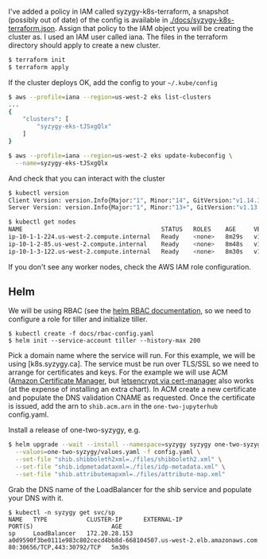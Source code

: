 I've added a policy in IAM called syzygy-k8s-terraform, a snapshot (possibly out
of date) of the config is available in
[./docs/syzygy-k8s-terraform.json](./docs/syzygy-k8s-terraform.json). Assign
that policy to the IAM object you will be creating the cluster as. I used an IAM
user called iana. The files in the terraform directory should apply to create a
new cluster.

```bash
$ terraform init
$ terraform apply
```

If the cluster deploys OK, add the config to your `~/.kube/config`

```bash
$ aws --profile=iana --region=us-west-2 eks list-clusters
...
{
    "clusters": [
        "syzygy-eks-tJSxgQlx"
    ]
}

$ aws --profile=iana --region=us-west-2 eks update-kubeconfig \
  --name=syzygy-eks-tJSxgQlx
```

And check that you can interact with the cluster
```bash
$ kubectl version
Client Version: version.Info{Major:"1", Minor:"14", GitVersion:"v1.14.3", GitCommit:"5e53fd6bc17c0dec8434817e69b04a25d8ae0ff0", GitTreeState:"clean", BuildDate:"2019-06-06T01:44:30Z", GoVersion:"go1.12.5", Compiler:"gc", Platform:"darwin/amd64"}
Server Version: version.Info{Major:"1", Minor:"13+", GitVersion:"v1.13.8-eks-a977ba", GitCommit:"a977bab148535ec195f12edc8720913c7b943f9c", GitTreeState:"clean", BuildDate:"2019-07-29T20:47:04Z", GoVersion:"go1.11.5", Compiler:"gc", Platform:"linux/amd64"}

$ kubectl get nodes
NAME                                       STATUS   ROLES    AGE     VERSION
ip-10-1-1-224.us-west-2.compute.internal   Ready    <none>   8m29s   v1.13.7-eks-c57ff8
ip-10-1-2-85.us-west-2.compute.internal    Ready    <none>   8m48s   v1.13.7-eks-c57ff8
ip-10-1-3-122.us-west-2.compute.internal   Ready    <none>   8m30s   v1.13.7-eks-c57ff8
```

If you don't see any worker nodes, check the AWS IAM role configuration.

## Helm
We will be using RBAC (see the [helm RBAC
documentation](https://helm.sh/docs/using_helm/#role-based-access-control), so
we need to configure a role for tiller and initialize tiller.
```
$ kubectl create -f docs/rbac-config.yaml
$ helm init --service-account tiller --history-max 200
```

Pick a domain name where the service will run. For this example, we will be
using [k8s.syzygy.ca]. The service must be run over TLS/SSL so we need to
arrange for certificates and keys. For the example we will use ACM ([Amazon
Certificate Manager](https://aws.amazon.com/certificate-manager/), but
[letsencrypt via
cert-manager](https://docs.bitnami.com/kubernetes/how-to/secure-kubernetes-services-with-ingress-tls-letsencrypt/)
also works (at the expense of installing an extra chart). In ACM create a new
certificate and populate the DNS validation CNAME as requested. Once the
certificate is issued, add the arn to `shib.acm.arn` in the `one-two-jupyterhub`
config.yaml.


Install a release of one-two-syzygy, e.g.
```bash
$ helm upgrade --wait --install --namespace=syzygy syzygy one-two-syzygy \
  --values=one-two-syzygy/values.yaml -f config.yaml \
  --set-file "shib.shibboleth2xml=./files/shibboleth2.xml" \
  --set-file "shib.idpmetadataxml=./files/idp-metadata.xml" \
  --set-file "shib.attributemapxml=./files/attribute-map.xml"
```

Grab the DNS name of the LoadBalancer for the shib service and populate your DNS
with it.
```
$ kubectl -n syzygy get svc/sp
NAME   TYPE           CLUSTER-IP      EXTERNAL-IP                                                              PORT(S)                      AGE
sp     LoadBalancer   172.20.28.153   a0d9590f3be0111e983c802cecd4bb8d-668104507.us-west-2.elb.amazonaws.com   80:30656/TCP,443:30792/TCP   5m30s
```
